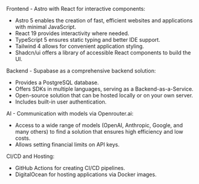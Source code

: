 Frontend - Astro with React for interactive components:

- Astro 5 enables the creation of fast, efficient websites and applications with minimal JavaScript.
- React 19 provides interactivity where needed.
- TypeScript 5 ensures static typing and better IDE support.
- Tailwind 4 allows for convenient application styling.
- Shadcn/ui offers a library of accessible React components to build the UI.

Backend - Supabase as a comprehensive backend solution:

- Provides a PostgreSQL database.
- Offers SDKs in multiple languages, serving as a Backend-as-a-Service.
- Open-source solution that can be hosted locally or on your own server.
- Includes built-in user authentication.

AI - Communication with models via Openrouter.ai:

- Access to a wide range of models (OpenAI, Anthropic, Google, and many others) to find a solution that ensures high efficiency and low costs.
- Allows setting financial limits on API keys.

CI/CD and Hosting:

- GitHub Actions for creating CI/CD pipelines.
- DigitalOcean for hosting applications via Docker images.
